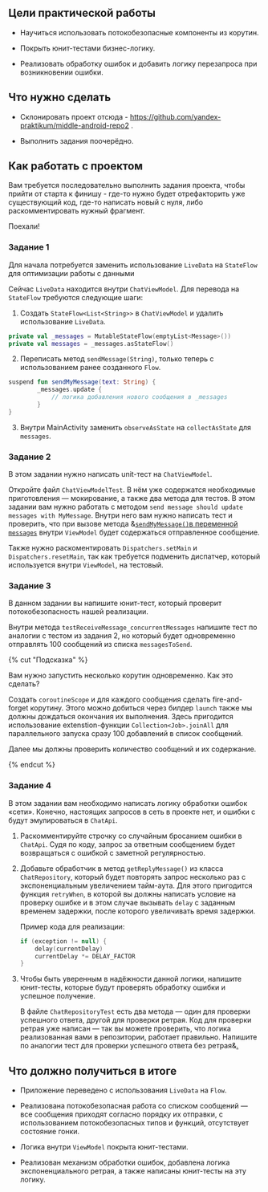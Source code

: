## Цели практической работы

* Научиться использовать потокобезопасные компоненты из корутин.

* Покрыть юнит-тестами бизнес-логику.

* Реализовать обработку ошибок и добавить логику перезапроса при возникновении ошибки.

## Что нужно сделать

* Склонировать проект отсюда - https://github.com/yandex-praktikum/middle-android-repo2 .

* Выполнить задания поочерёдно.

## Как работать с проектом

Вам требуется последовательно выполнить задания проекта, чтобы прийти от старта к финишу - где-то нужно будет отрефакторить уже существующий код, где-то написать новый с нуля, либо раскомментировать нужный фрагмент.

Поехали!

### Задание 1

Для начала потребуется заменить использование `LiveData` на `StateFlow` для оптимизации работы с данными

Сейчас `LiveData` находится внутри `ChatViewModel`. Для перевода на `StateFlow` требуются следующие шаги:

1. Создать `StateFlow<List<String>>` в `ChatViewModel` и удалить использование `LiveData`.

```kotlin
private val _messages = MutableStateFlow(emptyList<Message>())
private val messages = _messages.asStateFlow()
```

2. Переписать метод `sendMessage(String)`, только теперь с использованием ранее созданного `Flow`.

```kotlin
suspend fun sendMyMessage(text: String) {
        _messages.update {
            // логика добавления нового сообщения в _messages
        }
}
```

3. Внутри MainActivity заменить `observeAsState` на `collectAsState` для `messages`.

### Задание 2

В этом задании нужно написать unit-тест на `ChatViewModel`.

Откройте файл `ChatViewModelTest`. В нём уже содержатся необходимые приготовления — мокирование,
а также два метода для тестов. В этом задании вам нужно работать с методом `send message should update messages with MyMessage`. Внутри него вам нужно написать тест и проверить, что при вызове метода &[`sendMyMessage()`в  переменной `messages`](284782) внутри `ViewModel` будет содержаться отправленное сообщение.

Также нужно раскоментировать `Dispatchers.setMain` и `Dispatchers.resetMain`, так как требуется подменить диспатчер,
который используется внутри `ViewModel`, на тестовый.

### Задание 3

В данном задании вы напишите юнит-тест, который проверит потокобезопасность нашей реализации.

Внутри метода `testReceiveMessage_concurrentMessages` напишите тест по аналогии с тестом из задания 2, но который будет одновременно отправлять 100 сообщений из списка `messagesToSend`.

{% cut "Подсказка" %}

Вам нужно запустить несколько корутин одновременно. Как это сделать?

Создать `coroutineScope` и для каждого сообщения сделать fire-and-forget корутину. Этого можно добиться через билдер `launch`
также мы должны дождаться окончания их выполнения. Здесь пригодится использование extenstion-функции `Collection<Job>.joinAll` для параллельного запуска сразу 100 добавлений в список сообщений.

Далее мы должны проверить количество сообщений и их содержание.

{% endcut %}

### Задание 4

В этом задании вам необходимо написать логику обработки ошибок «сети». Конечно, настоящих запросов в сеть в проекте нет, и ошибки с будут эмулироваться  в `ChatApi`.

1. Раскомментируйте строчку со случайным бросанием ошибки в `ChatApi`. Судя по коду, запрос за ответным сообщением будет возвращаться с ошибкой с заметной регулярностью.

2. Добавьте обработчик в метод `getReplyMessage()` из класса `ChatRepository`, который будет повторять запрос несколько раз с экспоненциальным увеличением тайм-аута. Для этого пригодится функция `retryWhen`, в которой вы должны написать условие на проверку ошибке и в этом случае вызывать `delay` с заданным временем задержки, после которого увеличивать время задержки.

   Пример кода для реализации:

   ```kotlin
   if (exception != null) {
       delay(currentDelay)
       currentDelay *= DELAY_FACTOR
   }
   ```

3. Чтобы быть уверенным в надёжности данной логики, напишите юнит-тесты, которые будут проверять обработку ошибки и успешное получение.

   В файле `ChatRepositoryTest` есть два метода — один для проверки успешного ответа, другой для проверки ретрая. Код для проверки ретрая уже написан — так вы можете проверить, что логика реализованная вами в репозитории, работает правильно. Напишите по аналогии тест для проверки успешного ответа без ретрая&[.](284783)

## Что должно получиться в итоге

* Приложение переведено с использования `LiveData` на `Flow`.

* Реализована потокобезопасная работа со списком сообщений — все сообщения приходят согласно порядку их отправки, с использованием потокобезопасных типов и функций, отсутствует состояние гонки.

* Логика внутри `ViewModel` покрыта юнит-тестами.

* Реализован механизм обработки ошибок, добавлена логика экспоненциального ретрая, а также написаны юнит-тесты на эту логику.